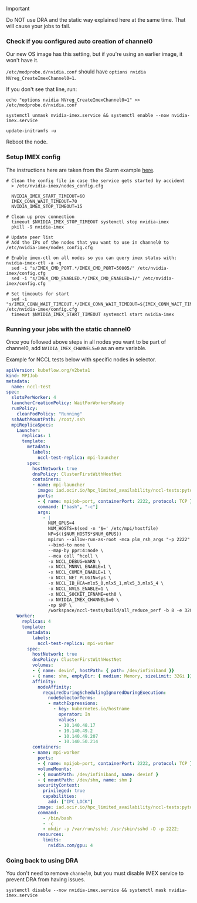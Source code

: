 > [!IMPORTANT]  
> Do NOT use DRA and the static way explained here at the same time. That will cause your jobs to fail.

### Check if you configured auto creation of channel0
Our new OS image has this setting, but if you're using an earlier image, it won't have it.

`/etc/modprobe.d/nvidia.conf` should have `options nvidia NVreg_CreateImexChannel0=1`.

If you don't see that line, run:

```
echo "options nvidia NVreg_CreateImexChannel0=1" >> /etc/modprobe.d/nvidia.conf

systemctl unmask nvidia-imex.service && systemctl enable --now nvidia-imex.service

update-initramfs -u
```

Reboot the node.

### Setup IMEX config
The instructions here are taken from the Slurm example [here](https://docs.nvidia.com/multi-node-nvlink-systems/imex-guide/deployment.html#slurm-scheduler-integration).

```
# Clean the config file in case the service gets started by accident
  > /etc/nvidia-imex/nodes_config.cfg

  NVIDIA_IMEX_START_TIMEOUT=60
  IMEX_CONN_WAIT_TIMEOUT=70
  NVIDIA_IMEX_STOP_TIMEOUT=15

# Clean up prev connection
  timeout $NVIDIA_IMEX_STOP_TIMEOUT systemctl stop nvidia-imex
  pkill -9 nvidia-imex

# Update peer list
# Add the IPs of the nodes that you want to use in channel0 to /etc/nvidia-imex/nodes_config.cfg

# Enable imex-ctl on all nodes so you can query imex status with: nvidia-imex-ctl -a -q
  sed -i "s/IMEX_CMD_PORT.*/IMEX_CMD_PORT=50005/" /etc/nvidia-imex/config.cfg
  sed -i "s/IMEX_CMD_ENABLED.*/IMEX_CMD_ENABLED=1/" /etc/nvidia-imex/config.cfg

# Set timeouts for start
  sed -i "s/IMEX_CONN_WAIT_TIMEOUT.*/IMEX_CONN_WAIT_TIMEOUT=${IMEX_CONN_WAIT_TIMEOUT}/" /etc/nvidia-imex/config.cfg
  timeout $NVIDIA_IMEX_START_TIMEOUT systemctl start nvidia-imex
```

### Running your jobs with the static channel0
Once you followed above steps in all nodes you want to be part of channel0, add `NVIDIA_IMEX_CHANNELS=0` as an env variable.

Example for NCCL tests below with specific nodes in selector.

```yaml
apiVersion: kubeflow.org/v2beta1
kind: MPIJob
metadata:
  name: nccl-test
spec:
  slotsPerWorker: 4
  launcherCreationPolicy: WaitForWorkersReady
  runPolicy:
    cleanPodPolicy: "Running"
  sshAuthMountPath: /root/.ssh
  mpiReplicaSpecs:
    Launcher:
      replicas: 1
      template:
        metadata:
          labels:
            nccl-test-replica: mpi-launcher
        spec:
          hostNetwork: true
          dnsPolicy: ClusterFirstWithHostNet
          containers:
          - name: mpi-launcher
            image: iad.ocir.io/hpc_limited_availability/nccl-tests:pytorch-25.03-nccl-2.26.6-1
            ports:
            - { name: mpijob-port, containerPort: 2222, protocol: TCP }
            command: ["bash", "-c"]
            args:
              - |
                NUM_GPUS=4
                NUM_HOSTS=$(sed -n '$=' /etc/mpi/hostfile)
                NP=$(($NUM_HOSTS*$NUM_GPUS))
                mpirun --allow-run-as-root -mca plm_rsh_args "-p 2222" \
                --bind-to none \
                --map-by ppr:4:node \
                --mca coll ^hcoll \
                -x NCCL_DEBUG=WARN \
                -x NCCL_MNNVL_ENABLE=1 \
                -x NCCL_CUMEM_ENABLE=1 \
                -x NCCL_NET_PLUGIN=sys \
                -x NCCL_IB_HCA=mlx5_0,mlx5_1,mlx5_3,mlx5_4 \
                -x NCCL_NVLS_ENABLE=1 \
                -x NCCL_SOCKET_IFNAME=eth0 \
                -x NVIDIA_IMEX_CHANNELS=0 \
                -np $NP \
                /workspace/nccl-tests/build/all_reduce_perf -b 8 -e 32G -f 2 -g 1
    Worker:
      replicas: 4
      template:
        metadata:
          labels:
            nccl-test-replica: mpi-worker
        spec:
          hostNetwork: true
          dnsPolicy: ClusterFirstWithHostNet
          volumes:
          - { name: devinf, hostPath: { path: /dev/infiniband }}
          - { name: shm, emptyDir: { medium: Memory, sizeLimit: 32Gi }}
          affinity:
            nodeAffinity:
              requiredDuringSchedulingIgnoredDuringExecution:
                nodeSelectorTerms:
                - matchExpressions:
                  - key: kubernetes.io/hostname
                    operator: In
                    values:
                    - 10.140.48.17
                    - 10.140.49.2
                    - 10.140.49.207
                    - 10.140.50.214
          containers:
          - name: mpi-worker
            ports:
            - { name: mpijob-port, containerPort: 2222, protocol: TCP }
            volumeMounts:
            - { mountPath: /dev/infiniband, name: devinf }
            - { mountPath: /dev/shm, name: shm }
            securityContext:
              privileged: true
              capabilities:
                add: ["IPC_LOCK"]
            image: iad.ocir.io/hpc_limited_availability/nccl-tests:pytorch-25.03-nccl-2.26.6-1
            command:
              - /bin/bash
              - -c
              - mkdir -p /var/run/sshd; /usr/sbin/sshd -D -p 2222;
            resources:
              limits:
                nvidia.com/gpu: 4
```

### Going back to using DRA
You don't need to remove `channel0`, but you must disable IMEX service to prevent DRA from having issues.

```
systemctl disable --now nvidia-imex.service && systemctl mask nvidia-imex.service
```



